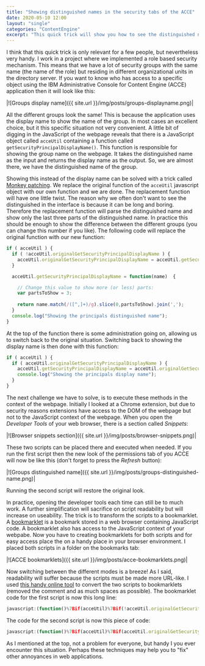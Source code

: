 ```yaml
---
title: "Showing distinguished names in the security tabs of the ACCE"
date: 2020-05-10 12:00
layout: "single"
categories: "ContentEngine"
excerpt: "This quick trick will show you how to see the distinguished name of a group instead of the display name in the different security tabs in  the IBM Administrative Console for Content Engine (ACCE). This is useful if you have groups with the same display name."
---
```


I think that this quick trick is only relevant for a few people, but nevertheless very handy. I work in a project where we implemented a role based security mechanism. This means that we have a lot of security groups with the same name (the name of the role) but residing in different organizational units in the directory server. If you want to know who has access to a specific object using the IBM Administrative Console for Content Engine (ACCE) application then it will look like this:

|![Groups display name]({{ site.url }}/img/posts/groups-displayname.png)|

All the different groups look the same! This is because the application uses the display name to show the name of the group. In most cases an excellent choice, but it this specific situation not very convenient. A little bit of digging in the JavaScript of the webpage reveals that there is a JavaScript object called `acceUtil` containing a function called `getSecurityPrincipalDisplayName()`. This function is responsible for showing the group name on the webpage. It takes the distinguished name as the input and returns the display name as the output. So, we are almost there, we have the distinguished name of the group. 

Showing this instead of the display name can be solved with a trick called [Monkey patching](https://en.wikipedia.org/wiki/Monkey_patch). We replace the original function of the `acceUtil` javascript object with our own function and we are done. The replacement function will have one little twist. The reason why we often don't want to see the distinguished in the interface is because it can be long and boring. Therefore the replacement function will parse the distinguished name and show only the last three parts of the distinguished name. In practice this should be enough to show the difference between the different groups (you can change this number if you like). The following code will replace the original function with our new function:

```javascript
if ( acceUtil ) {
  if ( !acceUtil.originalGetSecurityPrincipalDisplayName ) {
    acceUtil.originalGetSecurityPrincipalDisplayName = acceUtil.getSecurityPrincipalDisplayName;
  }

  acceUtil.getSecurityPrincipalDisplayName = function(name)  { 

    // Change this value to show more (or less) parts:
    var partsToShow = 3;
  
    return name.match(/([^,]+)/g).slice(0,partsToShow).join(','); 
  }
  console.log("Showing the principals distinguished name");
}
```
At the top of the function there is some administration going on, allowing us to switch back to the original situation. Switching back to showing the display name is then done with this function:

```javascript
if ( acceUtil ) {
  if ( acceUtil.originalGetSecurityPrincipalDisplayName ) {
    acceUtil.getSecurityPrincipalDisplayName = acceUtil.originalGetSecurityPrincipalDisplayName;
    console.log("Showing the principals display name");
  }
}
```
The next challenge we have to solve, is to execute these methods in the context of the webpage. Initially I looked at a Chrome extension, but due to security reasons extensions have access to the DOM of the webpage but not to the JavaScript context of the webpage. When you open the _Developer Tools_ of your web browser, there is a section called _Snippets_:

|![Browser snippets section]({{ site.url }}/img/posts/browser-snippets.png)|

These two scripts can be placed there and executed when needed. If you run the first script then the new look of the permissions tab of you ACCE will now be like this (don't forget to press the _Refresh_ button):

|![Groups distinguished name]({{ site.url }}/img/posts/groups-distinguished-name.png)|

Running the second script will restore the original look.

In practice, opening the developer tools each time can still be to much work. A further simplification will sacrifice on script readability but will increase on useability. The trick is to transform the scripts to a bookmarklet. A [bookmarklet](https://en.wikipedia.org/wiki/Bookmarklet) is a bookmark stored in a web browser containing JavaScript code. A bookmarklet also has access to the JavaScript context of your webpabe. Now you have to creating bookmarklets for both scripts and for easy access place the on a handy place in your browser environment. I placed both scripts in a folder on the bookmarks tab:

|![ACCE bookmarklets]({{ site.url }}/img/posts/acce-bookmarklets.png)|

Now switching between the different modes is a breeze! As I said, readability will suffer because the scripts must be made more URL-like. I used [this handy online tool](https://mrcoles.com/bookmarklet/) to convert the two scripts to bookmarklets (removed the comment and as much spaces as possible). The bookmarklet code for the first script is now this long line:

```javascript
javascript:(function()%7Bif(acceUtil)%7Bif(!acceUtil.originalGetSecurityPrincipalDisplayName)%7BacceUtil.originalGetSecurityPrincipalDisplayName%3DacceUtil.getSecurityPrincipalDisplayName%3B%7DacceUtil.getSecurityPrincipalDisplayName%3Dfunction(name)%7Bvar%20partsToShow%3D3%3Breturn%20name.match(%2F(%5B%5E%2C%5D%2B)%2Fg).slice(0%2CpartsToShow).join('%2C')%3B%7D%3Bconsole.log(%22Showing%20the%20principals%20distinguished%20name%22)%3B%7D%7D)()
```

The code for the second script is now this piece of code:

```javascript
javascript:(function()%7Bif(acceUtil)%7Bif(acceUtil.originalGetSecurityPrincipalDisplayName)%7BacceUtil.getSecurityPrincipalDisplayName%3DacceUtil.originalGetSecurityPrincipalDisplayName%3Bconsole.log(%22Showing%20the%20principals%20display%20name%22)%3B%7D%7D%7D)()
```
As I mentioned at the top, not a problem for everyone, but handy I you ever encounter this situation. Perhaps these techniques may help you to "fix" other annoyances in web applications.